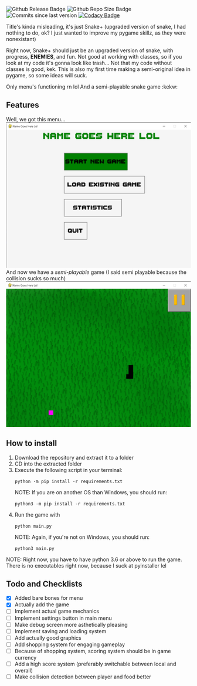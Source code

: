 ![Github Release Badge](https://img.shields.io/github/v/release/SSS-Says-Snek/name_goes_here_lol?include_prereleases&sort=date)
![Github Repo Size Badge](https://img.shields.io/github/repo-size/SSS-Says-Snek/name_goes_here_lol)
![Commits since last version](https://img.shields.io/github/commits-since/SSS-Says-Snek/name_goes_here_lol/latest?color=%28255%2C%200%2C%200%29&include_prereleases)
[![Codacy Badge](https://app.codacy.com/project/badge/Grade/2d4a2c27e7094629b96ac732b81076c3)](https://www.codacy.com/gh/SSS-Says-Snek/name_goes_here_lol/dashboard?utm_source=github.com&amp;utm_medium=referral&amp;utm_content=SSS-Says-Snek/name_goes_here_lol&amp;utm_campaign=Badge_Grade)

Title's kinda misleading, it's just Snake+ (upgraded version of snake, I had nothing to do, ok? I just wanted to improve my pygame skillz, as they were nonexistant)

Right now, Snake+ should just be an upgraded version of snake, with progress, **ENEMIES**, and fun. Not good at working with classes, so if you look at my code it's gonna look like trash... Not that my code without classes is good, kek. This is also my first time making a semi-original idea in pygame, so some ideas will suck.

Only menu's functioning rn lol
And a semi-playable snake game :kekw:

## Features
Well, we got this menu...
![Snake+ Menu Screen](Screenshots/menu.png)
And now we have a *semi-playable* game (I said semi playable because the collision sucks so much)
![Snake+ Gameplay Screen](Screenshots/gameplay.png)

## How to install
1. Download the repository and extract it to a folder
2. CD into the extracted folder
3. Execute the following script in your terminal:
   ```shell script
   python -m pip install -r requirements.txt
   ```
   NOTE: If you are on another OS than Windows, you should run:
   ```shell script
   python3 -m pip install -r requirements.txt
   ```
4. Run the game with
   ```shell script
   python main.py
   ```
   NOTE: Again, if you're not on Windows, you should run:
   ```shell script
   python3 main.py
   ```
NOTE: Right now, you have to have python 3.6 or above to run the game. There is no executables right now, because I suck at pyinstaller lel
## Todo and Checklists

- [X] Added bare bones for menu
- [X] Actually add the game
- [ ] Implement actual game mechanics
- [ ] Implement settings button in main menu
- [ ] Make debug screen more asthetically pleasing
- [ ] Implement saving and loading system
- [ ] Add actually good graphics
- [ ] Add shopping system for engaging gameplay
- [ ] Because of shopping system, scoring system should be in game currency
- [ ] Add a high score system (preferably switchable between local and overall)
- [ ] Make collision detection between player and food better

